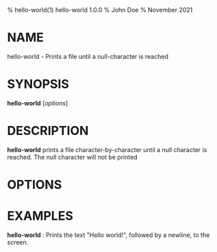 % hello-world(1) hello-world 1.0.0
% John Doe
% November 2021

# NAME
hello-world - Prints a file until a null-character is reached

# SYNOPSIS
**hello-world** [*options*]

# DESCRIPTION
**hello-world** prints a file character-by-character until a null character is reached. The null character will not be printed

# OPTIONS

# EXAMPLES
**hello-world**
: Prints the text "Hello world!", followed by a newline, to the screen.
